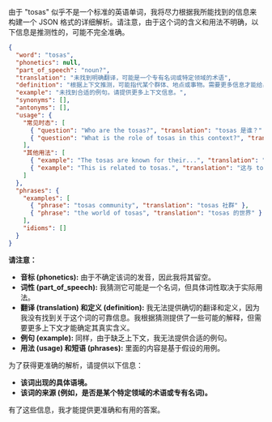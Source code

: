由于 "tosas" 似乎不是一个标准的英语单词，我将尽力根据我所能找到的信息来构建一个 JSON 格式的详细解析。请注意，由于这个词的含义和用法不明确，以下信息是推测性的，可能不完全准确。

```json
{
  "word": "tosas",
  "phonetics": null,
  "part_of_speech": "noun?",
  "translation": "未找到明确翻译，可能是一个专有名词或特定领域的术语",
  "definition": "根据上下文推测，可能指代某个群体、地点或事物。需要更多信息才能给出准确的定义。",
  "example": "未找到合适的例句。请提供更多上下文信息。",
  "synonyms": [],
  "antonyms": [],
  "usage": {
    "常见时态": [
      { "question": "Who are the tosas?", "translation": "tosas 是谁？" },
      { "question": "What is the role of tosas in this context?", "translation": "tosas 在这个语境下的角色是什么？" }
    ],
    "其他用法": [
      { "example": "The tosas are known for their...", "translation": "tosas 以...而闻名" },
      { "example": "This is related to tosas.", "translation": "这与 tosas 有关。" }
    ]
  },
  "phrases": {
    "examples": [
      { "phrase": "tosas community", "translation": "tosas 社群" },
      { "phrase": "the world of tosas", "translation": "tosas 的世界" }
    ],
    "idioms": []
  }
}
```

**请注意：**

*   **音标 (phonetics):** 由于不确定该词的发音，因此我将其留空。
*   **词性 (part\_of\_speech):** 我猜测它可能是一个名词，但具体词性取决于实际用法。
*   **翻译 (translation) 和定义 (definition):**  我无法提供确切的翻译和定义，因为我没有找到关于这个词的可靠信息。我根据猜测提供了一些可能的解释，但需要更多上下文才能确定其真实含义。
*   **例句 (example):** 同样，由于缺乏上下文，我无法提供合适的例句。
*    **用法 (usage) 和短语 (phrases):** 里面的内容是基于假设的用例。

为了获得更准确的解析，请提供以下信息：

*   **该词出现的具体语境。**
*   **该词的来源 (例如，是否是某个特定领域的术语或专有名词)。**

有了这些信息，我才能提供更准确和有用的答案。 